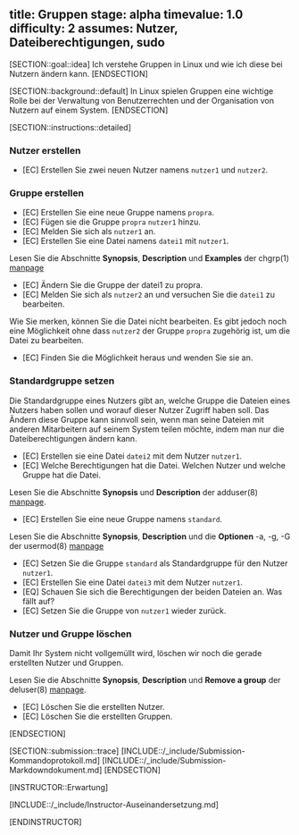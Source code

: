 title: Gruppen
stage: alpha
timevalue: 1.0
difficulty: 2
assumes: Nutzer, Dateiberechtigungen, sudo
---

[SECTION::goal::idea]
Ich verstehe Gruppen in Linux und wie ich diese bei Nutzern ändern kann.
[ENDSECTION]

[SECTION::background::default]
In Linux spielen Gruppen eine wichtige Rolle bei der Verwaltung von Benutzerrechten und der 
Organisation von Nutzern auf einem System.
[ENDSECTION]

[SECTION::instructions::detailed]
### Nutzer erstellen

- [EC] Erstellen Sie zwei neuen Nutzer namens `nutzer1` und `nutzer2`.

### Gruppe erstellen

- [EC] Erstellen Sie eine neue Gruppe namens `propra`.
- [EC] Fügen sie die Gruppe `propra` `nutzer1` hinzu.
- [EC] Melden Sie sich als `nutzer1` an.
- [EC] Erstellen Sie eine Datei namens `datei1` mit `nutzer1`.

Lesen Sie die Abschnitte **Synopsis**, **Description** und **Examples** der
chgrp(1) [manpage](https://linux.die.net/man/1/chgrp)

- [EC] Ändern Sie die Gruppe der datei1 zu propra.
- [EC] Melden Sie sich als `nutzer2` an und versuchen Sie die `datei1` zu bearbeiten.

Wie Sie merken, können Sie die Datei nicht bearbeiten. Es gibt jedoch noch eine Möglichkeit ohne dass 
`nutzer2` der Gruppe `propra` zugehörig ist, um die Datei zu bearbeiten.

- [EC] Finden Sie die Möglichkeit heraus und wenden Sie sie an.

### Standardgruppe setzen

Die Standardgruppe eines Nutzers gibt an, welche Gruppe die Dateien eines Nutzers haben sollen 
und worauf dieser Nutzer Zugriff haben soll.
Das Ändern diese Gruppe kann sinnvoll sein, wenn man seine Dateien mit anderen Mitarbeitern auf 
seinem System teilen möchte, indem man nur die Dateiberechtigungen ändern kann.

- [EC] Erstellen sie eine Datei `datei2` mit dem Nutzer `nutzer1`.
- [EC] Welche Berechtigungen hat die Datei. Welchen Nutzer und welche Gruppe hat die Datei.

Lesen Sie die Abschnitte **Synopsis** und **Description** der adduser(8) 
[manpage](https://linux.die.net/man/8/adduser).

- [EC] Erstellen Sie eine neue Gruppe namens `standard`. 

Lesen Sie die Abschnitte **Synopsis**, **Description** und die **Optionen** -a, -g, -G der 
usermod(8) [manpage](https://linux.die.net/man/8/usermod)

- [EC] Setzen Sie die Gruppe `standard` als Standardgruppe für den Nutzer `nutzer1`.
- [EC] Erstellen Sie eine Datei `datei3` mit dem Nutzer `nutzer1`.
- [EQ] Schauen Sie sich die Berechtigungen der beiden Dateien an. Was fällt auf?
- [EC] Setzen Sie die Gruppe von `nutzer1` wieder zurück.

### Nutzer und Gruppe löschen

Damit Ihr System nicht vollgemüllt wird, löschen wir noch die gerade erstellten Nutzer und Gruppen.

Lesen Sie die Abschnitte **Synopsis**, **Description** und **Remove a group** der deluser(8) 
[manpage](https://manpages.debian.org/jessie/adduser/deluser.8.en.html).

- [EC] Löschen Sie die erstellten Nutzer.
- [EC] Löschen Sie die erstellten Gruppen.

[ENDSECTION]

[SECTION::submission::trace]
[INCLUDE::/_include/Submission-Kommandoprotokoll.md]
[INCLUDE::/_include/Submission-Markdowndokument.md]
[ENDSECTION]

[INSTRUCTOR::Erwartung]

[INCLUDE::/_include/Instructor-Auseinandersetzung.md]

[ENDINSTRUCTOR]